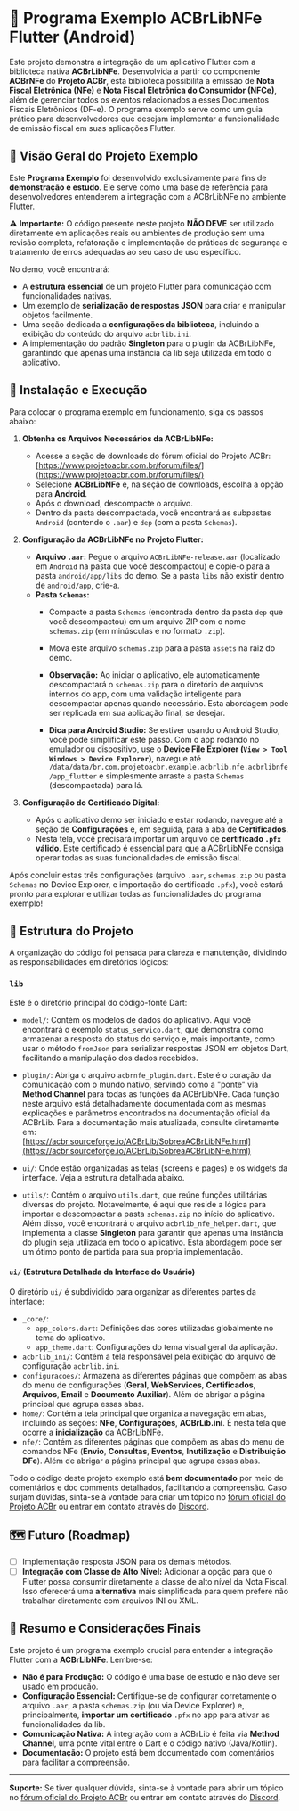 # 🧪 Programa Exemplo ACBrLibNFe Flutter (Android)

Este projeto demonstra a integração de um aplicativo Flutter com a biblioteca nativa **ACBrLibNFe**. Desenvolvida a partir do componente **ACBrNFe** do **Projeto ACBr**, esta biblioteca possibilita a emissão de **Nota Fiscal Eletrônica (NFe)** e **Nota Fiscal Eletrônica do Consumidor (NFCe)**, além de gerenciar todos os eventos relacionados a esses Documentos Fiscais Eletrônicos (DF-e). O programa exemplo serve como um guia prático para desenvolvedores que desejam implementar a funcionalidade de emissão fiscal em suas aplicações Flutter.

## 🎯 Visão Geral do Projeto Exemplo

Este **Programa Exemplo** foi desenvolvido exclusivamente para fins de **demonstração e estudo**. Ele serve como uma base de referência para desenvolvedores entenderem a integração com a ACBrLibNFe no ambiente Flutter.

⚠️ **Importante:** O código presente neste projeto **NÃO DEVE** ser utilizado diretamente em aplicações reais ou ambientes de produção sem uma revisão completa, refatoração e implementação de práticas de segurança e tratamento de erros adequadas ao seu caso de uso específico.

No demo, você encontrará:

- A **estrutura essencial** de um projeto Flutter para comunicação com funcionalidades nativas.
- Um exemplo de **serialização de respostas JSON** para criar e manipular objetos facilmente.
- Uma seção dedicada a **configurações da biblioteca**, incluindo a exibição do conteúdo do arquivo ``acbrlib.ini``.
- A implementação do padrão **Singleton** para o plugin da ACBrLibNFe, garantindo que apenas uma instância da lib seja utilizada em todo o aplicativo.

## 🚀 Instalação e Execução

Para colocar o programa exemplo em funcionamento, siga os passos abaixo:

1. **Obtenha os Arquivos Necessários da ACBrLibNFe:**

    - Acesse a seção de downloads do fórum oficial do Projeto ACBr:\
      [https://www.projetoacbr.com.br/forum/files/](https://www.projetoacbr.com.br/forum/files/)
    - Selecione **ACBrLibNFe** e, na seção de downloads, escolha a opção para **Android**.
    - Após o download, descompacte o arquivo.
    - Dentro da pasta descompactada, você encontrará as subpastas ``Android`` (contendo o ``.aar``) e ``dep`` (com a pasta ``Schemas``).

2. **Configuração da ACBrLibNFe no Projeto Flutter:**

    - **Arquivo ``.aar``:** Pegue o arquivo ``ACBrLibNFe-release.aar`` (localizado em ``Android`` na pasta que você descompactou) e copie-o para a pasta ``android/app/libs`` do demo. Se a pasta ``libs`` não existir dentro de ``android/app``, crie-a.
    - **Pasta ``Schemas``:**
        - Compacte a pasta ``Schemas`` (encontrada dentro da pasta ``dep`` que você descompactou) em um arquivo ZIP com o nome ``schemas.zip`` (em minúsculas e no formato ``.zip``).
        - Mova este arquivo ``schemas.zip`` para a pasta ``assets`` na raiz do demo.

        - **Observação:** Ao iniciar o aplicativo, ele automaticamente descompactará o ``schemas.zip`` para o diretório de arquivos internos do app, com uma validação inteligente para descompactar apenas quando necessário. Esta abordagem pode ser replicada em sua aplicação final, se desejar.
        - **Dica para Android Studio:** Se estiver usando o Android Studio, você pode simplificar este passo. Com o app rodando no emulador ou dispositivo, use o **Device File Explorer (``View > Tool Windows > Device Explorer``)**, navegue até ``/data/data/br.com.projetoacbr.example.acbrlib.nfe.acbrlibnfe/app_flutter`` e simplesmente arraste a pasta ``Schemas`` (descompactada) para lá.

3. **Configuração do Certificado Digital:**

    - Após o aplicativo demo ser iniciado e estar rodando, navegue até a seção de **Configurações** e, em seguida, para a aba de **Certificados**.
    - Nesta tela, você precisará importar um arquivo de **certificado ``.pfx`` válido**. Este certificado é essencial para que a ACBrLibNFe consiga operar todas as suas funcionalidades de emissão fiscal.

Após concluir estas três configurações (arquivo ``.aar``, ``schemas.zip`` ou pasta ``Schemas`` no Device Explorer, e importação do certificado ``.pfx``), você estará pronto para explorar e utilizar todas as funcionalidades do programa exemplo!

## 📂 Estrutura do Projeto

A organização do código foi pensada para clareza e manutenção, dividindo as responsabilidades em diretórios lógicos:

### ``lib``

Este é o diretório principal do código-fonte Dart:

- ``model/``: Contém os modelos de dados do aplicativo. Aqui você encontrará o exemplo ``status_servico.dart``,
  que demonstra como armazenar a resposta do status do serviço e, mais importante, como usar o método ``fromJson`` para serializar respostas JSON em objetos Dart, facilitando a manipulação dos dados recebidos.

- ``plugin/``: Abriga o arquivo ``acbrnfe_plugin.dart``. Este é o coração da comunicação com o mundo nativo, servindo como a "ponte" via **Method Channel** para todas as funções da ACBrLibNFe. Cada função neste arquivo está detalhadamente documentada com as mesmas explicações e parâmetros encontrados na documentação oficial da ACBrLib. Para a documentação mais atualizada, consulte diretamente em:\
  [https://acbr.sourceforge.io/ACBrLib/SobreaACBrLibNFe.html](https://acbr.sourceforge.io/ACBrLib/SobreaACBrLibNFe.html)
- ``ui/``: Onde estão organizadas as telas (screens e pages) e os widgets da interface. Veja a estrutura detalhada abaixo.
- ``utils/``: Contém o arquivo ``utils.dart``, que reúne funções utilitárias diversas do projeto. Notavelmente, é aqui que reside a lógica para importar e descompactar a pasta ``schemas.zip`` no início do aplicativo. Além disso, você encontrará o arquivo ``acbrlib_nfe_helper.dart``, que implementa a classe **Singleton** para garantir que apenas uma instância do plugin seja utilizada em todo o aplicativo. Esta abordagem pode ser um ótimo ponto de partida para sua própria implementação.

#### ``ui/`` (Estrutura Detalhada da Interface do Usuário)

O diretório ``ui/`` é subdividido para organizar as diferentes partes da interface:

- ``_core/``:
    - ``app_colors.dart``: Definições das cores utilizadas globalmente no tema do aplicativo.
    - ``app_theme.dart``: Configurações do tema visual geral da aplicação.
- ``acbrlib_ini/``: Contém a tela responsável pela exibição do arquivo de configuração ``acbrlib.ini``.
- ``configuracoes/``: Armazena as diferentes páginas que compõem as abas do menu de configurações (**Geral**, **WebServices**, **Certificados**, **Arquivos**, **Email** e **Documento Auxiliar**). Além de abrigar a página principal que agrupa essas abas.
- ``home/``: Contém a tela principal que organiza a navegação em abas, incluindo as seções: **NFe**, **Configurações**, **ACBrLib.ini**. É nesta tela que ocorre a **inicialização** da ACBrLibNFe.
- ``nfe/``: Contém as diferentes páginas que compõem as abas do menu de comandos NFe (**Envio**, **Consultas**, **Eventos**, **Inutilização** e **Distribuição DFe**). Além de abrigar a página principal que agrupa essas abas.

Todo o código deste projeto exemplo está **bem documentado** por meio de comentários e doc comments detalhados, facilitando a compreensão. Caso surjam dúvidas, sinta-se à vontade para criar um tópico no [fórum oficial do Projeto ACBr](https://www.projetoacbr.com.br/forum/) ou entrar em contato através do [Discord](https://www.projetoacbr.com.br/discord).

## 🗺️ Futuro (Roadmap)
- [ ] Implementação resposta JSON para os demais métodos.
- [ ] **Integração com Classe de Alto Nível:** Adicionar a opção para que o Flutter possa consumir diretamente a classe de alto nível da Nota Fiscal. Isso oferecerá uma **alternativa** mais simplificada para quem prefere não trabalhar diretamente com arquivos INI ou XML.

## 📝 Resumo e Considerações Finais

Este projeto é um programa exemplo crucial para entender a integração Flutter com a **ACBrLibNFe**. Lembre-se:

- **Não é para Produção:** O código é uma base de estudo e não deve ser usado em produção.
- **Configuração Essencial:** Certifique-se de configurar corretamente o arquivo ``.aar``, a pasta ``schemas.zip`` (ou via Device Explorer) e, principalmente, **importar um certificado** ``.pfx`` no app para ativar as funcionalidades da lib.
- **Comunicação Nativa:** A integração com a ACBrLib é feita via **Method Channel**, uma ponte vital entre o Dart e o código nativo (Java/Kotlin).
- **Documentação:** O projeto está bem documentado com comentários para facilitar a compreensão.
---
**Suporte:** Se tiver qualquer dúvida, sinta-se à vontade para abrir um tópico no [fórum oficial do Projeto ACBr](https://www.projetoacbr.com.br/forum/) ou entrar em contato através do [Discord](https://www.projetoacbr.com.br/discord).
